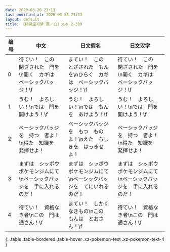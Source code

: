 ```yaml
---
date: 2020-03-26 23:13
last_modified_at: 2020-03-26 23:13
layout: default
title: 《精灵宝可梦 黑／白》文本 2-389
---
```

| 编号 | 中文 | 日文假名 | 日文汉字 |
| ---- | ---- | ---- | --- |
| 0 | 待てい！　この　閉ざされた　門を\n開く　カギは　ベーシックバッジ！\f | まてい！　この　とざされた　もんを\nひらく　カギは　ベーシックバッジ！\f | 待てい！　この　閉ざされた　門を\n開く　カギは　ベーシックバッジ！\f |
| 1 | うむ！　よろしい！\nでは　門を　開けよう！\f | うむ！　よろしい！\nでは　もんを　あけよう！\f | うむ！　よろしい！\nでは　門を　開けよう！\f |
| 2 | ベーシックバッジを　持つ　者よ！\n得た　知識を　発揮せよ！ | ベーシックバッジを　もつ　ものよ！\nえた　ちしきを　はっきせよ！ | ベーシックバッジを　持つ　者よ！\n得た　知識を　発揮せよ！ |
| 3 | まずは　シッポウ　ポケモンジムにて\nベーシックバッジを　手に入れるのだ！ | まずは　シッポウ　ポケモンジムにて\nベーシックバッジを　てにいれるのだ！ | まずは　シッポウ　ポケモンジムにて\nベーシックバッジを　手に入れるのだ！ |
| 4 | 待てい！　資格なき者\nこの　門は　通さん！\f | まてい！　しかく　なきもの\nこの　もんは　とおさん！\f | 待てい！　資格なき者\nこの　門は　通さん！\f |
{: .table .table-bordered .table-hover .xz-pokemon-text .xz-pokemon-text-4 }